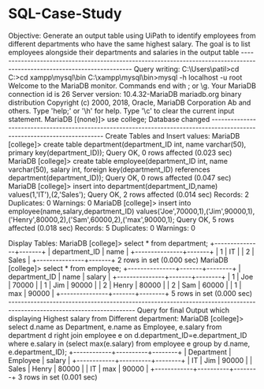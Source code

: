 # SQL-Case-Study

Objective:
Generate an output table using UiPath to identify employees from different departments
who have the
same highest salary. The goal is to list employees alongside their departments and salaries in the output table
------------------------------------------------------------------------------------------------------------------------- Query writing:
C:\Users\patil>cd\
C:\>cd xampp\mysql\bin
C:\xampp\mysql\bin>mysql -h localhost -u root
Welcome to the MariaDB monitor. Commands end with ; or \g. Your MariaDB connection id is 26
Server version: 10.4.32-MariaDB mariadb.org binary distribution
Copyright (c) 2000, 2018, Oracle, MariaDB Corporation Ab and others. Type 'help;' or '\h' for help. Type '\c' to clear the current input statement. MariaDB [(none)]> use college;
Database changed
-------------------------------------------------------------------------------------------------------------------------- Create Tables and Insert values:
MariaDB [college]> create table department(department_ID int, name varchar(50), primary
key(department_ID));
Query OK, 0 rows affected (0.023 sec)
MariaDB [college]> create table employee(department_ID int, name varchar(50), salary int, foreign key(department_ID) references department(department_ID));
Query OK, 0 rows affected (0.047 sec)
MariaDB [college]> insert into department(department_ID,name) values(1,'IT'),(2,'Sales');
Query OK, 2 rows affected (0.014 sec)
Records: 2 Duplicates: 0 Warnings: 0
MariaDB [college]> insert into employee(name,salary,department_ID)
values('Joe',70000,1),('Jim',90000,1),('Henry',80000,2),('Sam',60000,2),('max',90000,1);
Query OK, 5 rows affected (0.018 sec)
Records: 5 Duplicates: 0 Warnings: 0

Display Tables:
MariaDB [college]> select * from department;
+---------------+-------+
| department_ID | name |
+---------------+-------+
| 1 | IT |
| 2 | Sales |
+---------------+-------+
2 rows in set (0.000 sec)
MariaDB [college]> select * from employee;
+---------------+-------+--------+
| department_ID | name | salary |
+---------------+-------+--------+
| 1 | Joe | 70000 |
| 1 | Jim | 90000 |
| 2 | Henry | 80000 |
| 2 | Sam | 60000 |
| 1 | max | 90000 |
+---------------+-------+--------+
5 rows in set (0.000 sec) 
---------------------------------------------------------------------------------------------------------------------- Query for final Output which displaying Highest salary from Different department:
MariaDB [college]> select d.name as Department, e.name as Employee, e.salary from
department d right join employee e on d.department_ID=e.department_ID where e.salary
in (select max(e.salary) from employee e group by d.name, e.department_ID);
+------------+----------+--------+
| Department | Employee | salary |
+------------+----------+--------+
| IT | Jim | 90000 |
| Sales | Henry | 80000 |
| IT | max | 90000 |
+------------+----------+--------+
3 rows in set (0.001 sec)
